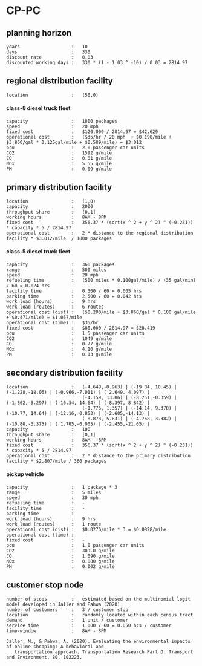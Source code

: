 # CP-PC

## planning horizon

	years                   :   10
	days                    :   330
	discount rate           :   0.03
	discounted working days :   330 * (1 - 1.03 ^ -10) / 0.03 = 2814.97

## regional distribution facility

	location                :   (50,0)

#### class-8 diesel truck fleet

	capacity                :   1800 packages
	speed                   :   20 mph
	fixed cost              :   $120,000 / 2814.97 = $42.629
	operational cost        :   ($35/hr / 20 mph  + $0.190/mile + $3.860/gal * 0.125gal/mile + $0.589/mile) = $3.012
	pcu                     :   2.0 passenger car units
	CO2                     :   1592 g/mile
	CO                      :   0.81 g/mile
	NOx                     :   5.55 g/mile
	PM                      :   0.09 g/mile

## primary distribution facility

	location                :   (1,0)
	capacity                :   2000
	throughput share        :   [0,1]
	working hours           :   8AM - 8PM
	fixed cost              :   356.37 * (sqrt(x ^ 2 + y ^ 2) ^ (-0.231)) * capacity * 5 / 2814.97
	operational cost        :   2 * distance to the regional distribution facility * $3.012/mile  / 1800 packages
	
#### class-5 diesel truck fleet

	capacity                :   360 packages
	range                   :   500 miles
	speed                   :   20 mph
	refueling time          :   (500 miles * 0.100gal/mile) / (35 gal/min) / 60 = 0.024 hrs
	facility time           :   0.300 / 60 = 0.005 hrs
	parking time            :   2.500 / 60 = 0.042 hrs
	work load (hours)       :   9 hrs
	work load (routes)      :   6 routes
	operational cost (dist) :   ($0.200/mile + $3.860/gal * 0.100 gal/mile + $0.471/mile) = $1.057/mile
	operational cost (time) :   $35/hr
	fixed cost              :   $80,000 / 2814.97 = $28.419
	pcu                     :   1.5 passenger car units
	CO2                     :   1049 g/mile
	CO                      :   0.77 g/mile
	NOx                     :   4.10 g/mile
	PM                      :   0.13 g/mile

## secondary distribution facility

	location                :   (-4.649,-0.963) | (-19.84, 10.45) | (-1.228,-18.06) | (-0.966,-7.011) | ( 2.649, 4.097) | 
	                            (-4.159, 13.86) | (-8.251,-0.359) | (-1.862,-3.297) | (-16.34, 14.64) | (-8.397, 8.842) | 
	                            (-1.776, 1.357) | (-14.14, 9.370) | (-10.77, 14.64) | (-12.16, 0.853) | (-2.605,-14.13) | 
	                            (-8.873,-5.831) | (-4.768, 3.382) | (-10.80,-3.375) | ( 1.705,-0.005) | (-2.455,-21.65) |
	capacity                :   100
	throughput share        :   [0,1]
	working hours           :   8AM - 8PM
	fixed cost              :   356.37 * (sqrt(x ^ 2 + y ^ 2) ^ (-0.231)) * capacity * 5 / 2814.97
	operational cost        :   2 * distance to the primary distribution facility * $2.807/mile / 360 packages
	
#### pickup vehicle

	capacity                :   1 package * 3
	range                   :   5 miles
	speed                   :   30 mph
	refueling time          :   -
	facility time           :   -
	parking time            :   -
	work load (hours)       :   9 hrs
	work load (routes)      :   1 route
	operational cost (dist) :   $0.0276/mile * 3 = $0.0828/mile
	operational cost (time) :   -
	fixed cost              :   -
	pcu                     :   1.0 passenger car units
	CO2                     :   303.0 g/mile
	CO                      :   1.090 g/mile
	NOx                     :   0.080 g/mile
	PM                      :   0.002 g/mile

## customer stop node

	number of stops         :   estimated based on the multinomial logit model developed in Jaller and Pahwa (2020)
	number of customers     :   3 / customer stop
	location                :   randomly located within each census tract
	demand                  :   1 unit / customer
	service time            :   1.000 / 60 = 0.050 hrs / customer
	time-window             :   8AM - 8PM

	Jaller, M., & Pahwa, A. (2020). Evaluating the environmental impacts of online shopping: A behavioral and 
	   transportation approach. Transportation Research Part D: Transport and Environment, 80, 102223.